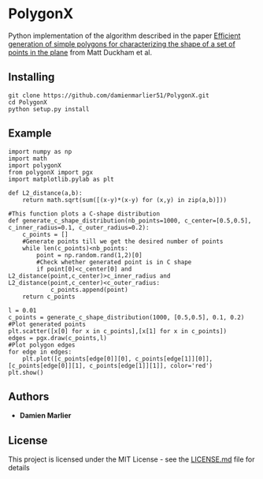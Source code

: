 # PolygonX

Python implementation of the algorithm described in the paper [Efficient generation of simple polygons for characterizing the shape of a set of points in the plane](http://www.sciencedirect.com/science/article/pii/S0031320308001180) from Matt Duckham et al.

## Installing

```
git clone https://github.com/damienmarlier51/PolygonX.git
cd PolygonX
python setup.py install
```

## Example

```
import numpy as np
import math
import polygonX
from polygonX import pgx
import matplotlib.pylab as plt

def L2_distance(a,b):
	return math.sqrt(sum([(x-y)*(x-y) for (x,y) in zip(a,b)]))

#This function plots a C-shape distribution
def generate_c_shape_distribution(nb_points=1000, c_center=[0.5,0.5], c_inner_radius=0.1, c_outer_radius=0.2):
	c_points = []
	#Generate points till we get the desired number of points
	while len(c_points)<nb_points:
		point = np.random.rand(1,2)[0]
		#Check whether generated point is in C shape
		if point[0]<c_center[0] and L2_distance(point,c_center)>c_inner_radius and L2_distance(point,c_center)<c_outer_radius:
			c_points.append(point)
	return c_points

l = 0.01
c_points = generate_c_shape_distribution(1000, [0.5,0.5], 0.1, 0.2)
#Plot generated points
plt.scatter([x[0] for x in c_points],[x[1] for x in c_points])
edges = pgx.draw(c_points,l)
#Plot polygon edges
for edge in edges:
	plt.plot([c_points[edge[0]][0], c_points[edge[1]][0]], [c_points[edge[0]][1], c_points[edge[1]][1]], color='red')
plt.show()
```

## Authors

* **Damien Marlier**

## License

This project is licensed under the MIT License - see the [LICENSE.md](LICENSE.md) file for details

